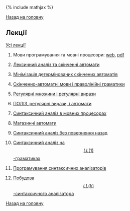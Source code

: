 {% include mathjax %}

[Назад на головну](../README.md)

## Лекції

[Усі лекції](all-lectures.md)

1. Мови програмування та мовні процесори: [web](lecture-01.md), [pdf](lecture-01.pdf)

2. [Лексичний аналіз та скінченні автомати](lecture-02.md)

3. [Мінімізація детермінованих скінчених автоматів](lecture-03.md)

4. [Скінченно-автоматні мови і праволінійні граматики](lecture-04.md)

5. [Регулярні множини і регулярні вирази](lecture-05.md)

6. [ПОЛІЗ, регулярні вирази, і автомати](lecture-06.md)

7. [Синтаксичний аналіз в мовних процесорах](lecture-07.md)

8. [Магазинні автомати](lecture-08.md)

9. [Синтаксичний аналіз без повернення назад](lecture-09.md)

10. [Синтаксичний аналіз на $$LL(1)$$-граматиках](lecture-10.md)

11. [Програмування синтаксичних аналізаторів](lecture-11.md)

12. [Побудова $$LL(k)$$-синтаксичного аналізатора](lecture-12.md)

[Назад на головну](../README.md)